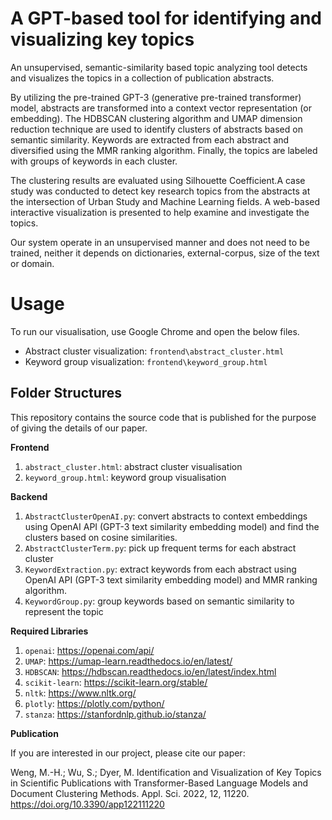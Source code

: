 # A GPT-based tool for identifying and visualizing key topics 
An unsupervised, semantic-similarity based topic analyzing tool detects and visualizes the topics in a collection of publication abstracts.

By utilizing the pre-trained GPT-3 (generative pre-trained transformer) model, abstracts are transformed into a context vector representation (or embedding). The HDBSCAN clustering algorithm and UMAP dimension reduction technique are used to identify clusters of abstracts based on semantic similarity. Keywords are extracted from each abstract and diversified using the MMR ranking algorithm. Finally, the topics are labeled with groups of keywords in each cluster.

The clustering results are evaluated using Silhouette Coefficient.A case study was conducted to detect key research topics from the abstracts at the intersection of Urban Study and Machine Learning fields. A web-based interactive visualization is presented to help examine and investigate the topics.

Our system operate in an unsupervised manner and does not need to be trained, neither it depends on dictionaries, external-corpus, size of the text or domain.

# Usage
To run our visualisation, use Google Chrome and open the below files. 
- Abstract cluster visualization: `frontend\abstract_cluster.html`
- Keyword group visualization: `frontend\keyword_group.html`

## Folder Structures
This repository contains the source code that is published for the purpose of giving the details of our paper. 

**Frontend**
1. `abstract_cluster.html`: abstract cluster visualisation
2. `keyword_group.html`: keyword group visualisation

**Backend**
1. `AbstractClusterOpenAI.py`: convert abstracts to context embeddings using OpenAI API (GPT-3 text similarity embedding model) and find the clusters based on cosine similarities.
2. `AbstractClusterTerm.py`: pick up frequent terms for each abstract cluster
3. `KeywordExtraction.py`: extract keywords from each abstract using OpenAI API (GPT-3 text similarity embedding model) and MMR ranking algorithm.
4. `KeywordGroup.py`: group keywords based on semantic similarity to represent the topic

**Required Libraries**
1. `openai`: https://openai.com/api/
2. `UMAP`: https://umap-learn.readthedocs.io/en/latest/
3. `HDBSCAN`: https://hdbscan.readthedocs.io/en/latest/index.html
4. `scikit-learn`: https://scikit-learn.org/stable/
5. `nltk`: https://www.nltk.org/
6. `plotly`: https://plotly.com/python/
7. `stanza`: https://stanfordnlp.github.io/stanza/

**Publication**

If you are interested in our project, please cite our paper:

Weng, M.-H.; Wu, S.; Dyer, M. Identification and Visualization of Key Topics in Scientific Publications with Transformer-Based Language Models and Document Clustering Methods. Appl. Sci. 2022, 12, 11220. https://doi.org/10.3390/app122111220

